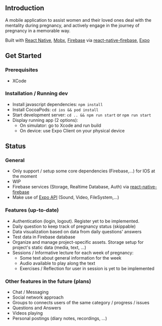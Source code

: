 ## Introduction

A mobile application to assist women and their loved ones deal with the mentality during pregnancy, and actively engage in the journey of pregnancy in a memorable way.

Built with [React Native](https://github.com/facebook/react-native), [Mobx](https://github.com/mobxjs/mobx), [Firebase](https://firebase.google.com/) via [react-native-firebase](https://github.com/invertase/react-native-firebase), [Expo](https://docs.expo.io/versions/latest/)

## Get Started

### Prerequisites

* XCode

### Installation / Running dev

* Install javascript dependencies: `npm install`
* Install CocoaPods: `cd ios && pod install`
* Start development server: `cd .. && npm run start` or `npm run start`
* Display running app (2 options):
    * On simulator: go to Xcode and run build
    * On device: use Expo Client on your physical device 

## Status

### General

* Only support / setup some core dependencies (Firebase,...) for IOS at the moment
* WIP
* Firebase services (Storage, Realtime Database, Auth) via [react-native-firebase](https://github.com/invertase/react-native-firebase)
* Make use of [Expo API](https://docs.expo.io/versions/latest/) (Sound, Video, FileSystem,...)

### Features (up-to-date)

* Authentication (login, logout). Register yet to be implemented.
* Daily question to keep track of pregnancy status (skippable)
* Data visualization based on data from daily questions' answers
* Test data in Firebase database
* Organize and manage project-specific assets. Storage setup for project's static data (media, text, ...)
* Sessions / Informative lecture for each week of pregnancy:
    * Some text about general information for the week
    * Audio available to play along the text
    * Exercises / Reflection for user in session is yet to be implemented

### Other features in the future (plans)

* Chat / Messaging
* Social network approach
* Groups to connects users of the same category / progress / issues
* Questions and Answers
* Videos playing
* Personal postings (diary notes, recordings, ...)
